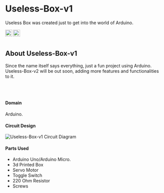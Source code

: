 # Useless-Box-v1
Useless Box was created just to get into the world of Arduino.

[<img align="left" alt="" width="22px" src="https://cdn.jsdelivr.net/npm/simple-icons@v3/icons/youtube.svg" />][youtube]
[<img align="left" alt="" width="22px" src="https://cdn.jsdelivr.net/npm/simple-icons@v3/icons/bloglovin.svg" />][blog]

<br/>
<br/>

## About Useless-Box-v1
Since the name itself says everything, just a fun project using Arduino. Useless-Box-v2 will be out soon, adding more features and functionalities to it.

<br/>
<br/>

#### Domain
Arduino.<br/>

#### Circuit Design
![Useless-Box-v1 Circuit Diagram](https://github.com/vrushitpatel/Useless-Box-v1/blob/master/Media/Circuit.png?raw=true)

#### Parts Used
* Arduino Uno/Arduino Micro.
* 3d Printed Box
* Servo Motor
* Toggle Switch
* 220 Ohm Resistor
* Screws


[website]: http://medbay.infinityfreeapp.com/
[youtube]: https://youtu.be/fArVh8EXKhM
[blog]: https://vrushitpatel.github.io/project/Useless-Box-v1
